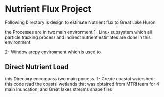 # Nutrient Flux Project

Following Directory is design to estimate Nutrient flux to Great Lake Huron 

the Processes are in two main environment 
1- Linux subsystem which all particle tracking process and indirect nutrient estimates are done in this environment

2- Window arcpy environment which is used to 

## Direct Nutrient Load
this Directory encompass two main process.
1- Create coastal watershed: this code read the coastal wetlands that was obtained from MTRI team for 4 main Inundation, and Great lakes streams shape files